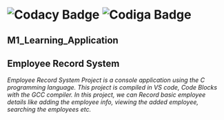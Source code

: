 # ![Codacy Badge](https://app.codacy.com/project/badge/Grade/e474d7cba8994958912bb58b9054f436)  ![Codiga Badge](https://api.codiga.io/project/31110/score/svg)
## M1_Learning_Application
## **Employee Record System**
_Employee Record System Project is a console application using the C programming language. This project is compiled in VS code, Code Blocks with the GCC compiler. In this project, we can Record basic employee details like adding the employee info, viewing the added employee, searching the employees etc._



